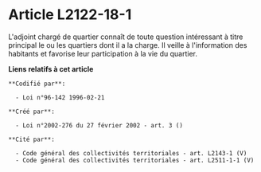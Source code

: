 # Article L2122-18-1

L'adjoint chargé de quartier connaît de toute question intéressant à titre principal le ou les quartiers dont il a la charge.
Il veille à l'information des habitants et favorise leur participation à la vie du quartier.

**Liens relatifs à cet article**

	**Codifié par**:

	  - Loi n°96-142 1996-02-21

	**Créé par**:

	  - Loi n°2002-276 du 27 février 2002 - art. 3 ()

	**Cité par**:

	  - Code général des collectivités territoriales - art. L2143-1 (V)
	  - Code général des collectivités territoriales - art. L2511-1-1 (V)
